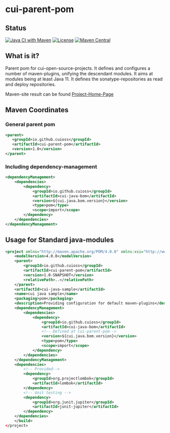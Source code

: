 # cui-parent-pom

## Status
[![Java CI with Maven](https://github.com/cuioss/cui-parent-pom/actions/workflows/maven.yml/badge.svg)](https://github.com/cuioss/cui-parent-pom/actions/workflows/maven.yml)
[![License](http://img.shields.io/:license-apache-blue.svg)](http://www.apache.org/licenses/LICENSE-2.0.html)
[![Maven Central](https://maven-badges.herokuapp.com/maven-central/io.github.cuioss/cui-parent-pom/badge.svg)](https://maven-badges.herokuapp.com/maven-central/io.github.cuioss/cui-parent-pom)

## What is it?
Parent pom for cui-open-source-projects. It defines and configures a number of maven-plugins, unifying the descendant modules.
It aims at modules being at least Java 11. It defines the sonatype-repositories as read and deploy repositories.

Maven-site result can be found [Project-Home-Page](https://cuioss.github.io/cui-parent-pom/)

## Maven Coordinates
### General parent pom
```xml
<parent>
   <groupId>io.github.cuioss</groupId>
   <artifactId>cui-parent-pom</artifactId>
   <version>1.0</version>
</parent>
```

### Including dependency-management
```xml
<dependencyManagement>
    <dependencies>
        <dependency>
            <groupId>io.github.cuioss</groupId>
            <artifactId>cui-java-bom</artifactId>
            <version>${cui.java.bom.version}</version>
            <type>pom</type>
            <scope>import</scope>
        </dependency>
    </dependencies>
</dependencyManagement>
```
## Usage for Standard java-modules
```xml
<project xmlns="http://maven.apache.org/POM/4.0.0" xmlns:xsi="http://www.w3.org/2001/XMLSchema-instance" xsi:schemaLocation="http://maven.apache.org/POM/4.0.0 http://maven.apache.org/xsd/maven-4.0.0.xsd">
    <modelVersion>4.0.0</modelVersion>
    <parent>
        <groupId>io.github.cuioss</groupId>
        <artifactId>cui-parent-pom</artifactId>
        <version>1.0-SNAPSHOT</version>
        <relativePath>..</relativePath>
    </parent>
    <artifactId>cui-java-sample</artifactId>
    <name>cui java sample</name>
    <packaging>pom</packaging>
    <description>Providing configuration for default maven-plugins</description>
    <dependencyManagement>
        <dependencies>
            <dependency>
                <groupId>io.github.cuioss</groupId>
                <artifactId>cui-java-bom</artifactId>
                <!-- Defined at cui-parent-pom-->
                <version>${cui.java.bom.version}</version>
                <type>pom</type>
                <scope>import</scope>
            </dependency>
        </dependencies>
    </dependencyManagement>
    <dependencies>
        <!-- Provided-->
        <dependency>
            <groupId>org.projectlombok</groupId>
            <artifactId>lombok</artifactId>
        </dependency>
        <!-- Unit testing -->
        <dependency>
            <groupId>org.junit.jupiter</groupId>
            <artifactId>junit-jupiter</artifactId>
        </dependency>
    </dependencies>
    </build>
</project>
```